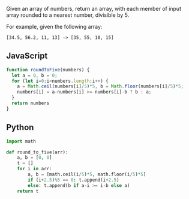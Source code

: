Given an array of numbers, return an array, with each member of input array rounded to a nearest number, divisible by 5.

For example, given the following array:

```
[34.5, 56.2, 11, 13] -> [35, 55, 10, 15]
```

## JavaScript
```js
function roundToFive(numbers) {
  let a = 0, b = 0;
  for (let i=0;i<numbers.length;i++) {
    a = Math.ceil(numbers[i]/5)*5, b = Math.floor(numbers[i]/5)*5;
    numbers[i] = a-numbers[i] >= numbers[i]-b ? b : a;
  }
  return numbers
}
```

## Python
```python
import math

def round_to_five(arr):
    a, b = [0, 0]
    t = []
    for i in arr:
        a, b = [math.ceil(i/5)*5, math.floor(i/5)*5]
        if (i+2.5)%5 == 0: t.append(i+2.5)
        else: t.append(b if a-i >= i-b else a)
    return t
```